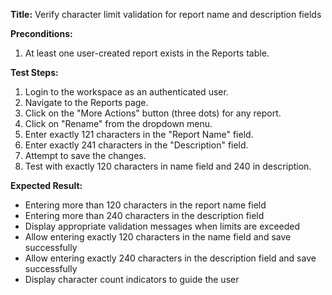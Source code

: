 **Title:** Verify character limit validation for report name and description fields

**Preconditions:**
  1. At least one user-created report exists in the Reports table.

**Test Steps:**
  1. Login to the workspace as an authenticated user.
  2. Navigate to the Reports page.
  3. Click on the "More Actions" button (three dots) for any report.
  4. Click on "Rename" from the dropdown menu.
  5. Enter exactly 121 characters in the "Report Name" field.
  6. Enter exactly 241 characters in the "Description" field.
  7. Attempt to save the changes.
  8. Test with exactly 120 characters in name field and 240 in description.

**Expected Result:**
* Entering more than 120 characters in the report name field
* Entering more than 240 characters in the description field
* Display appropriate validation messages when limits are exceeded
* Allow entering exactly 120 characters in the name field and save successfully
* Allow entering exactly 240 characters in the description field and save successfully
* Display character count indicators to guide the user